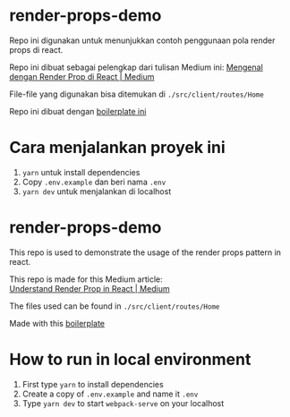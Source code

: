# render-props-demo

Repo ini digunakan untuk menunjukkan contoh penggunaan pola render props di react.

Repo ini dibuat sebagai pelengkap dari tulisan Medium ini:
[Mengenal dengan Render Prop di React | Medium](https://medium.com/@jackyef/berkenalan-dengan-render-prop-di-react-be88f1075bfd)

File-file yang digunakan bisa ditemukan di `./src/client/routes/Home`

Repo ini dibuat dengan [boilerplate ini](https://github.com/jackyef/react-boilerplate)

# Cara menjalankan proyek ini
1. `yarn` untuk install dependencies
2. Copy `.env.example` dan beri nama `.env`
3. `yarn dev` untuk menjalankan di localhost

# render-props-demo

This repo is used to demonstrate the usage of the render props pattern in react.

This repo is made for this Medium article:  
[Understand Render Prop in React | Medium](https://medium.com/@jackyef/understanding-render-prop-in-react-2e7ff2e897fa)

The files used can be found in `./src/client/routes/Home`

Made with this [boilerplate](https://github.com/jackyef/react-boilerplate)

# How to run in local environment
1. First type `yarn` to install dependencies
2. Create a copy of `.env.example` and name it `.env`
3. Type `yarn dev` to start `webpack-serve` on your localhost
